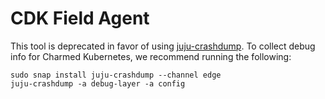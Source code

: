 # CDK Field Agent

This tool is deprecated in favor of using
[juju-crashdump](https://github.com/juju/juju-crashdump). To collect debug info
for Charmed Kubernetes, we recommend running the following:

```
sudo snap install juju-crashdump --channel edge
juju-crashdump -a debug-layer -a config
```
